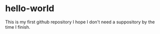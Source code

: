 # hello-world
This is my first github repository I hope I don't need a suppository by the time I finish. 
